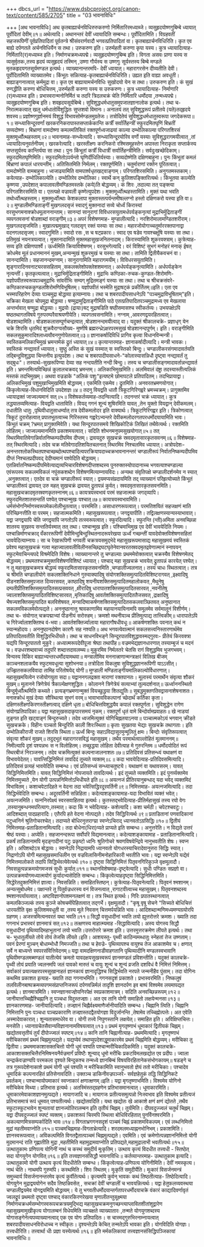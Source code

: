 +++
dbcs_url = "https://www.dsbcproject.org/canon-text/content/585/2705"
title = "03 भावनाविधिः"

+++
[अथ भावनाविधिः]
अथ कृतबाह्यार्चनविधिरुरुकरुणो निर्मितारिरमध्याब्जे।
व्यसुहृदयोष्णगुबिम्बे ध्यायात् पूर्वोदितां देवीम्॥१॥
अथेत्यादि। अथानन्तरं देवीं ध्यायादिति सम्बन्धः। पूर्वोदितामिति। विग्रहवतीं सहजरूपिणीं पूर्वप्रतिपादितां पूर्वतन्त्रे श्रीसंवरार्णवादौ भगवत्प्रतिपादितां वा। कृतबाह्यार्चनविधिरिति। कृत एव बाह्ये दर्पणतले अर्चनविधिर्येन स तथा। उरुकरुण इति। उरुर्महती करुणा कृपा यस्य। कुत्र ध्यायादित्याह-निर्मितारि(र)मध्याब्ज इति। निर्माणचक्रमध्यपद्मे। व्यसुहृदयोष्णगुबिम्ब इति। विगता असवः प्राणा यस्य स व्यसुर्मृतकः,तस्य हृदयं व्यसुहृदयं तस्मिन् ,उष्णा गौर्यस्य स उष्णगुः सूर्यस्तस्य बिम्बे मण्डले मृतकहृदयगतसूर्यमण्डल इत्यर्थः।
व्याख्यानान्तरमपि- देवीं ध्यायात्। महारागरसेन दीव्यतीति देवी। पूर्वोदितामिति व्याख्यातमेव। किंभूतः सन्नित्याह-कृतबाह्यार्चनविधिरिति। उह्यत इति वाह्या अवधूती। बाह्याङ्गनात्वात् कर्ममुद्रा वा। कृत एव बाह्यायामर्चनविधिः सुखोदयो येन स तथा। उरुकरुण इति। कं सुखं रुणद्धीति करुणा बोधिचित्तम् ,उरुर्महती करुणा यस्य स उरुकरुणः। कुत्र ध्यायादित्याह- निर्माणारि (र)मध्याब्ज इति। प्रभास्वरान्मनोनिर्मितं च तदरि त्रिदलचक्रं चेति निर्मितारि धर्मोदया ,तन्मध्यपद्मे। व्यसुहृदयोष्णगुबिम्ब इति। शवहृदयसूर्यबिम्बे। सुविशुद्धधर्मधातुसमुपजातज्ञानालोक इत्यर्थः। तथा च-
निरात्मकत्वात् खलु धर्मधातोर्विशुद्धितः सुप्तशवो विमानः।
अनालयं तत् सुविशुद्धरूपं प्रतीतये (यते)तद्‍हृदये शवस्य॥
प्रज्ञोष्णगुर्ज्ञानमयं विशुद्धं विभावसोर्मण्डलमुग्रतेजः।
तत्रोदितेयं सुविशुद्धधर्मधातुस्वरूपा जगदेकरूपा॥१॥
सन्ध्यासिन्दूरवर्णां खरकरनिकरापास्तसप्तार्ककान्ति
कर्त्रीं सर्वार्तिहन्त्रीं स्फुरदमितघृणिं बिभ्रतीं सव्यदोष्णा।
बिभ्राणां वामदोष्णा कमलमतिसितं रक्तपूर्णध्वजाढयां
काल्या दम्भोलिकाल्या परिगतशिरसं मुक्तमूर्ध्वोत्थहस्ताम्॥२॥
भावनामाह-सन्ध्येत्यादि। सन्ध्यासिन्दूरयोरिव वर्णो यस्याः सुविशुद्धरागमयीत्वात् ,तां ध्यायादित्यनुवर्तनीयम्। खरकरेत्यादि। खरस्तीक्ष्णः करनिकरो रश्मिसमूहस्तेन अपास्ता निराकृता सप्तार्कस्य सप्तसूर्यस्य कान्तिर्यया सा तथा। पुनः किंभूतां कर्त्रीं विधात्रीं सर्वार्तिहन्त्रीमिति। सर्वदुःखच्छेदिकाम्। स्फुरदमितघृणिमिति। स्फुरदमितोऽपर्यन्तो घृणिर्दीधितिर्यस्याः। सव्यदोष्णेति दक्षिणबाहुना। पुनः किंभूतां कमलं बिंभ्राणां कपालं धारयन्तीम्। अतिसितमिति निर्मलम्। रक्तपूर्णमिति। चतुर्माराणां रक्तेन पूरितत्वात्। वामदोष्णेति वामबाहुना। ध्वजाढयामिति वामपार्श्वधृतखट्वाङ्गाम्। परिगतशिरसमिति। अनुगतमस्तकाम्। कयेत्याह- दम्भोलिकाल्येति। दम्भोलिरेव दम्भोलिका। स्वार्थे कन् कुलिशपङ्क्तिरित्यर्थः। किंभूतया काल्येति कृष्णया ,उपदेशात् कपालावलीमण्डितमस्तके (कये)ति बोद्धव्यम्। कं शिरः ,तदाल्या तत् पङ्क्त्या परिगतशिरसमिति वा। एतत्पक्षे वज्रावली कृष्णेत्युपदेशः। मुक्तमूर्ध्वोत्थहस्तामिति। मुक्तं यथा भवति तथोर्ध्वोत्थहस्ताम्। मुक्तमूर्ध्वोत्थाः केशकलापा मुक्तास्तत्पर्यन्तमीषल्लग्नो हस्तो दक्षिणकरो यस्या इति वा॥२॥
मुण्डालीमण्डिताङ्गीं मुखगलदसृजं स्वादगुं मुक्तनादां
सव्ये चोर्ध्वं किरास्यां वरसुभगमनाक्क्रोधमूलाननान्ताम्।
सानन्दां सानुरागां विविधरसयुतामर्धपर्यङ्कनृत्यां
मुद्राभिर्मुद्रिताङ्गीं व्यपगतवसनां षोडशाब्दां वराङ्गीम्॥३॥
अपरं विशेषणमाह- मुण्डालीत्यादि। नरशिरोमालामण्डितशरीराम्। मुखगलदसृजमिति। मुखात्पद्ममुखाद् गलदसृग् रक्तं यस्याः सा तथा। महारजोयोगाच्चतुर्माररक्तपानाद्वा वदनगलदसृजम्। स्वादगुमिति। स्वादो रसः ,स च षट्प्रकारः। स्वाद एव षडेव गावश्चक्षूंषि यस्याः सा तथा। प्रतिमुखं नयनत्रयत्वात्। मुक्तनादामिति मुक्तमहासुखजनितनादाम्। किरास्यामिति शूकरवक्त्राम्। कुत्रेत्याह- सव्य इति दक्षिणपार्श्वे। ऊर्ध्वमिति क्रियाविशेषणम्। वरसुभगेत्यादि। वरं विशिष्टं सुभगं मनोहरं मनाक् ईषत् क्रोधमेव मूलं प्रधानमाननं मुखम्,अन्यन्मुखं शूकरमुखं च यस्याः सा तथा। तामिति द्वितीयैकवचनं वा। सानन्दामिति। सहजानन्दमग्नाम्। सानुरागामिति महारागमयीम्। विविधरसयुतामिति। शृङ्गारादिनवनाट्यरससहिताम् ,सकलक्लेशोपक्लेशशमनात्। अर्धपर्यङ्कनृत्यामिति। अर्धपर्यङ्केन नृत्यन्तीं। कृतकृत्यत्वात्। मुद्राभिर्मुद्रिताङ्गीमिति। मुद्राभिः कण्ठिका-रुचक-कुण्डल-शिरोमणि-यज्ञोपवीतस्वरूपपञ्चमुद्राभिः सांवरीभिः सम्यग् मुद्रितमङ्गं यस्याः सा तथा। तथा च श्रीचक्रसंवरे-
कण्ठिकारुचककुण्डलशिरोमणिविभूषितम्।
यज्ञोपवीतं भस्मेति मुद्राषट्कं प्रकीर्तितम्॥इति।
एता एव भस्मपरिहारेण देव्याः पञ्चमुद्रा बोद्धव्या इत्याम्नायः। तथा च शबरपादीयसाधनेऽपि "पञ्चमुद्राविभूषिताम्"इति। चक्रिका मेखला चोपमुद्रा बोद्धव्या। षण्मुद्रामुद्रिताङ्गीमिति पाठे एतत्प्रतिपादितपञ्चमुद्रामध्य एव मेखलाया अन्तर्भावात् षण्मुद्रा बोद्धव्याः। मुद्रयोः (द्रायाः)षट् मुद्राषडिति षष्ठीसमासश्च स्वीकर्तव्यः। उभयपक्षेऽपि षष्ठतथागतविषये गुरुपरम्परैवाश्रयणीयेति। व्यपगतवसनामिति। नग्नाम् ,आवरणद्वयरहितत्वात्। षोडशाब्दामिति। षोडशकलासम्पूर्णचन्द्रत्वात् ,षोडशानन्दमयीत्वाद् वा। यदुक्तं श्रीकालचक्रे-
प्रज्ञाधृग् येन चक्रे शिरसि धृतमिदं शुक्रवैराग्यसौख्य-
मुष्णीषे ब्रह्मरन्ध्रेऽक्षरपरमसुखं षोडशानन्दपूर्णम्। इति।
वराङ्गीमिति सकलसुकुमारादिश्लाध्ययौवनगुणोपेतत्वात्॥३॥
ज्ञानाकर्षादिविधिं प्रागिव कृत्वा विधानविन्मन्त्री।
स्वस्तिकमलिकाभिमुखं भ्रमन्तमेकं द्रुतं ध्यायात्॥४॥
कृत्यान्तरमाह- ज्ञानाकर्षादीत्यादि। मन्त्री भावकः। स्वस्तिकं नन्द्यावर्तं ध्यायात्। सुष्ठु अस्ति कं सुखं यस्मात् स स्वस्तिको बिन्दुः। चण्डालीकरसंगमादावर्तयति तद्बिन्दुविशुद्धया चिन्तनीय इत्युपदेशः। तथा च शबरपादीयसाधने-"कोलास्यासन्निधौ दृष्ट्वा नन्द्यावर्तं तु सद्बुधः"। तस्यार्थः-सुखरूपिण्या देव्या सह नन्दयतीति नन्दी बिन्दुः। तस्य च चण्डालीसङ्गमादावर्तान्नन्द्यावर्त इति। भ्रमन्तमित्यविच्छिन्नं कुलालचक्रवद् भ्रमन्तम्। अलिकाभिमुखमिति। अलमिवालं दंष्ट्रा तदस्यास्तीत्यलिकं मस्तकं तदभिमुखम्। अथवा वज्रडाके "अलिकं पशुः"इत्यष्टमे छोमापटले प्रतिपादितम्। तदभिप्रायाद्वा। अलिकाभिमुखं पशुमुखाभिमुखमिति बोद्धव्यम्। एकमिति एकमेव। द्रुतमिति। अनवरतभ्रमणयोगात्। किंकृत्वेत्याह-विधानविदिति उपदेशज्ञः॥४॥
तदनु वियद्वति धातौ त्रिकूटगिरिगह्वरे भ्रमच्चक्रम्।
प्रागुक्तमिव ध्यायाद्रक्तं जाज्वल्यमानं सत्॥५॥
विशेषकर्तव्यमाह-तदन्वित्यादि। तदनन्तरं चक्रं ध्यायात्। कुत्र तद्धयातव्यमित्याह- वियद्वति धाताविति। वियद् गगनं शून्यं शुषिरमिति यावत् ,तेन युक्तो वियद्वान् देवीकमलम्। दधातीति धातुः ,पृथिवीधातुसाधर्म्यात् तत्र देवीकमलोदर इति वाक्यार्थः। त्रिकूटगिरिगह्वर इति। त्रिकोणत्वात् त्रिकूटं दुरारोहत्वात् प्रपातभूतत्वाच्च गिरिस्तस्य गह्वरेऽभ्यन्तरे देवीकमलोदरगतपरधर्मोदयायामिति भावः। किंभूतं चक्रम् ?भ्रमत् प्रागुक्तमिवेति। यथा सिन्दूरपातसमये शिखिकोटिकं लिखितं तथैवेत्यर्थः। रक्तमिति लोहितम्। जाज्वल्यमानमिति प्रकाशमयत्वात्। सदिति शोभनमनुपमसुखयोगात्॥५॥
तत् स्थिरमिवातिवेगान्निर्वातनिष्कम्पदीपमिव दीप्तम्।
द्रावयदुरु सुखचक्रं स्रवदमृतासारकृतसवनम्॥६॥
विशेषमाह- तत् स्थिरमित्यादि। तदेव चक्र मतिवेगादतिशयितचलनात् स्थिरमिव निश्चलमिव ध्यायात्। अत्रोपदेशः- अनन्तरश्लोकस्थितपश्चाच्छब्दोत्थपश्चादित्यपरक्रियापदाच्चक्रभावनानन्तरं चण्डालीरूपं निर्वातनिष्कम्पदीपमिव दीप्तं निश्चलप्रदीपवद् देदीप्यमानं पश्येदिति बोद्धव्यम्। एतन्निर्वातनिष्कम्पदीपमिवेत्याद्यव्यभिचारविशेषणदीप्तशब्दस्य पुनरुक्तस्योपादानाच्च भगवत्याश्चण्डाल्या एवंरूपस्य सकलमविकलं नपुंसकशब्देन विशेषणमित्याम्नायविदः। अन्यथा संवृतिपक्षे चण्डालीदर्शनमेव न स्यात् ,अनुक्तत्वात्। एतदेव वा चक्रं चण्डालीरूपं स्यात्। द्वयमप्यसंप्रदायमिति तद् व्याख्यानं परिहृत्योच्यते किंभूतं चण्डालीरूपं द्रावयत् उरु महत् सुखचक्रं द्रावयत् द्रुतापन्नं कुर्वत्। स्रवदमृतासारकृतसवनमिति। महासुखचक्रादमृतस्रवणकृतस्नानम्॥६॥
कायत्रयस्वभावं परमं सहजात्मकं जगद्‍व्यापि।
स्फुरदमितशातसन्ततिं पश्येत् पश्चान्मुखः पश्चात्॥७॥
कायत्रयस्वभावमिति। धर्मसंभोगनिर्माणस्वरूपमेकलोलीभूतत्वात्। परममिति। असाधारणरूपत्वात्। परमतिशयितं सहजक्षणं माति परिच्छिनत्तीति वा परमम्। सहजात्मकमिति। महासुखरूपत्वात्। जगद्वयापीति। तद्विलक्षणस्यान्यस्याभावात्। यद्वा जगद्वयापि चेति जगद्वयापि जगतोऽपि तत्स्वरूपत्वात्। स्फुरदित्यादि। स्फुरन्ति (न्ती)अमिता अनवच्छिन्ना शातस्य सुखस्य सन्ततिर्यस्मात् तत् तथा। पश्चान्मुख इति। पश्चिमाभिमुख एव देवीं भावयेदिति नियमः। पश्चान्निर्माणचक्राद् वँकाररूपिणीं देवीमिन्दुबिन्दुस्थितनादरूपरेखया ऊर्ध्वं गच्छन्तीं यावदेवोक्तविशेषणसहितां भावयेदित्याम्नायः। सा च रेखारूपिणी भगवती चक्रत्रयसमुद्भेदे महासुखरूपमासाद्य महासुखमयं स्वस्तिकं प्रवेश्य महासुखचक्रं गत्वा महाज्वालावलीविलीनसच्छिद्रघटघृतेनेवानवरतस्रवदमृतद्रवेणात्मानं स्नापयन् स्फुटमेवाचिन्त्यपदे विश्रमेदिति विशेषः।
व्याख्यानान्तरे तु चण्डाल्याः प्रथममेवोक्तत्वात् चक्रस्यैव विशेषणमेतद् बोद्धव्यम्। प्रथमतश्चक्रमुक्तविशेषणविशिष्टं ध्यायात्। पश्चाद् महा सुखचक्रं भावयेत् द्रुतापन्नं कारयेत् पश्येत्। न तु महासुखचक्रमत्र बोद्धव्यं स्फुरदमितासारकृतसवनमिति ,चण्डालीज्वलनात्। तस्य चाधः स्थितत्वात्। तत्र च श्रीमति चण्डालीयोगे सकलशक्तिनिधाने गुरुवाक्यादिषु संयोगशक्तिसमुत्पादितविशिष्टरागवत् ,इक्ष्वादिषु पीडनशक्तिसमुपजात दिव्यरसवत् ,काष्ठादिषु शयनीयशक्तिसमुत्पादितमहालोकवत् ,मैथुनेषु दम्पतीप्रीतिशक्तिसमुत्पादितसत्प्रसववत् ,क्षीरादिषु धारापातशक्तिसमुत्पादितसारवत् ,नवनीतेषु ज्वालाशक्तिसमुत्पादितविशिष्टसारवत् ,मृत्तिकादिषु आवर्तशक्तिसमुत्पादिततैजसवत् ,द्राक्षादिषु भैषज्यशक्तिसमुत्पादित बलविशेषवत् ,मन्त्रादिष्वाकर्षणशक्तिसमुत्पादितसकलवाञ्छितवत् अनुष्ठानात् सकलमविकलमेवोत्पद्यते। अननुष्ठानात्तु श्रावकाणामिव महायानयायिनामपि समूलमेव सर्वमालूनं विशीर्णम्। तथा च-
संयोगात् चक्रपद्माभ्यां पीडनीयं सरोरुहम्।
क्रमशो मथनीयञ्च प्रीतिमुत्पाद्य तात्त्विकीम्॥
धारापातेऽपि च गिरेर्ज्वालाशक्तिश्च वं-भवा।
आवर्तशक्तिर्ज्वालाया महारागौषधीवधूः॥
आकर्षणशक्तिः पवनात् कथं न स्यान्महोदयः।
अननुष्ठानदोषेण कारणैः सह नश्यति॥
अथ भगवत्येवात्मानं सकलसत्त्वनिस्तारणार्थमेव प्रतिपादितवतीति विशुद्धिरभिधीयते। तथा च साधनविभङ्गे सिन्दूरपातविशुद्धावस्मद्गुरवः-
प्रीतेयं किरवक्त्रा यद्यपि सिन्दूरपाततो मुकुरे।
अध्यात्मरूपदेवीपूजा श्रेष्ठा तथापीह॥
वज्रमभेद्यज्ञानधारणात् तस्याम्बुजं च मदनं च।
वज्रधरशब्दवाच्यं तदुपरि शब्दात्तदावलम्ब्य॥
मुकुरमिव निर्मलतरे चेतसि रागं विशुद्धमिव भुजगभवम्।
विन्यस्य विकिर बाह्याभ्यन्तरधर्मोदयामथवा॥
मन्त्रालीमिव मननात्त्राणान्मन्त्राक्षरं विलिख बीजम्
काञ्चनशलाकयैव स्फुटमवधूत्या सुशोभनया॥
तत्रोदिता विकलुषा सुविशुद्धज्ञानरूपिणी याऽऽसीत्।
उज्झितसकलविवादा तामिह परितोषयेद् योगी॥
मुण्डाली मण्डिताङ्गीयमालिकाल्योर्विधारणात्।
महासुखमयित्वेन रजोयोगयुता सदा॥
यद्वाननगलद्रक्ता माराणां रक्तपानतः।
मूलास्यं परमार्थेन संवृत्या शौकरं मुखम्॥
मूलानने त्रिणेत्रेयं त्रैकाल्येक्षणशुद्धितः।
कोलानने त्रिणेत्रेयं सत्याभ्यां तुल्यदर्शनात्॥
ऊर्ध्वाननस्थितो बिन्दुर्मूर्ध्वोत्थमिति कथ्यते।
प्रत्यङ्गभ्रमणान्मुक्तं वियच्छुद्धया शितद्युतिः॥
सुबद्धमुक्तगतिवद्वासनाशेषनाशतः।
मनाक्क्रोधं मुखं देव्याः सौस्थित्या सुभगं वरम्॥
भावाभावविकल्पानां च्छेदार्थं कर्तिका कृता।
दक्षिणस्तीक्ष्णकिरणस्तीक्ष्णत्वाद् दक्षिणे धृता॥
बोधिचित्तविशुद्धयैव कपालं रक्तपूर्णता।
सुविशुद्धेन रागेण संयोगप्रतिपादिका॥
यद्वा महासुखसदाकृपारसमयं नृकम्।
रक्तपूर्णं धृतं वामे बिन्दोर्वामप्रवाहतः॥
खे नाडयां तुङ्गत इति खट्वाङ्गं बिन्दुरुच्यते।
तदेव ध्वजमित्युक्तं योगिचिह्नतयाऽनया॥
पञ्चात्मकोऽयं भगवान् क्रीडते सुखचक्रके।
विहीनः पञ्चतो बिन्दुरिति काली शिरःस्थिता॥
कृताः सुखतया भेद्याः सुखचक्रे तथागताः।
इति दम्भोलिकीराजी राजते शिरसि स्थिता॥
ऊर्ध्वं बिन्दुः सहाऽविद्यासुरमुन्मूलितुं क्षमः।
बिन्दोः संवृतिरूपत्वात् संवृत्या शौकरं मुखम्॥
तदुद्भूतं महारागरसविद्धं महासुखम्।
तथैव परमार्थत्वाल्लोहितं मूलमाननम्॥
निमील्यापि दृशं पश्यन्नभः स न विलोहितम्।
तच्छुद्धया लोहिता देवीत्याह मे गुरुरन्तिमः॥
धर्मोदयोदितं रूपं स्थिरबीजं निरञ्जनम्।
तदेव चक्रमित्युक्तं कल्पनाजालनाशतः॥७॥
प्रतिदिवसं प्रतिसन्ध्यं यथाक्षणं वा विभावयेदेतत्।
यावत्सिद्धिनिमित्तं तावदिदं तूच्यते व्यक्तम्॥८॥
कदा भावयेदित्याह-प्रतिदिवसमित्यादि। प्रतिदिवसं प्रत्यहं भावयेदिति सम्बन्धः। एवं प्रतिसन्ध्यं सन्ध्याचतुष्टये। यथाक्षणं वा यथावसरम्। यावत् सिद्धिनिमित्तमिति। यावत् सिद्धिनिमित्तं नोपजायते तावदित्यर्थः। इदं तूच्यते व्यक्तमिति। इदं पुनर्व्यक्तमेव निमित्तमुच्यते ,येन योगी उत्पन्ननिमित्तोऽभिधीयते इति॥८॥
अयत्नजं प्रीतिरयानुबन्धाद्
यदा भवेद् व्यक्तमिदं विभावितम्।
कशाचपेटादिहते न वेदना
तदा भवेत्सिद्धिरदूरवर्तिनी॥९॥
निमित्तमाह- अयत्नजमित्यादि। तदा सिद्धिर्भवेदिति सम्बन्धः। अदूरवर्तिनी सन्निहिता। कदेत्याशङ्कायामाह-यदा विभावितं व्यक्तं भवेत्। अयत्नजमिति। यत्ननिरपेक्ष्यं स्वरसवाहितया इत्यर्थः।
कुतस्तद्भवेदित्याह-प्रीतिर्महासुखं तस्य रयो वेगः ,तस्यानुबन्धनमपरित्यागः,तस्मात्। कदा किं न भवेदित्याह- कशेत्यादि। कशा चर्मठी। चपेटश्चवटुः। आदिशब्दात् पादप्रहारादिः। एतैरपि हते वेदना नोत्पद्यते। तदेव सिद्धिरित्यर्थः॥९॥
प्रताडितानां पणवादिकानां
पटुध्वनिर्न श्रुतिगोचरश्चेत्।
तदाप्यते बोधिरनुत्तराग्य्रा
स्वप्नेऽचिराद् ध्यानवतोऽग्रसिद्धिः॥१०॥
द्वितीयं निमित्तमाह-प्रताडितानामित्यादि। तदा बोधेना(धिरा)प्यते प्राप्यते इति सम्बन्धः। अनुत्तरेति। न विद्यते उत्तरं श्रेष्ठं यस्याः। अग्र्येति। सहजानन्दरूपा सर्वोपरि विद्यमानत्वात्। कदेत्याशङ्कायामाह - प्रताडितानामित्यादि। प्रकर्षं ताडितानामपि मृदङ्गादीनां पटुः प्रकृष्टो ध्वनिः श्रुतिगोचरे श्रवणविषयेन्द्रिये नानुभवतीति शेषः। स्वप्न इति। अपिशब्दोऽत्र बोद्धव्यः। स्वप्नेऽपि निद्रायामपि ध्यानवतो योगधरस्याचिरादेवानुत्तरा सिद्धिः स्यात्। निद्राणोऽपि योगी महासुखसमाधिलीन एव वज्रविलासिनीमनोहारिकारी भवतीति भावः। यद्वा स्वप्नेऽपि यद्येवं निमित्तमालोकते तदापि सिद्धिर्भवत्येवेत्यर्थः॥१०॥
दृष्ट्वा सिद्धिनिमित्तं पितृवनगिरिकुञ्जे वृक्षमूलादौ।
निवसन्नुत्पन्नक्रमयोगमजस्रं सुधीः कुर्यात्॥११॥
स्थानविशेषमाह-दृष्ट्वेत्यादि। सुधीः पण्डितः सप्रज्ञो वा। उत्पन्नक्रमयोगमध्यात्मयोगं कुर्यादभ्यसेदिति सम्बन्धः। किंकृत्वेत्याहदृष्ट्वा सिद्धिनिमित्तमिति। सिद्धेरेतदुक्तनिमित्तं ज्ञात्वा। निवसन्निति। समाहितस्तिष्ठन्। कुत्रेत्याह-पितृवनेत्यादि। पितृवनं श्मशानम्। अन्यत्सुबोधमेव। पक्षान्तरे तु पितुर्वज्रधरस्य वनं विजनत्वात् ,रागाटवीत्वाच्च महासुखम्। पितृवनशब्दस्य श्मशानपर्यायत्वात्। अष्टविज्ञानोपशमनलक्षणं वा। तत्र स्थित इत्यर्थः। गिरिः प्रपातस्थानत्वात् कमलकिञ्जल्कं तस्य कुञ्जे कोषचर्मपिहितत्वात् तद्गर्भे। वृक्षमूलादौ। "कृषू वृषू सेचने "सिच्यते बोधिचित्तं धारयतीति वृक्षः कुलिशमवधूती वा ,तस्य मूले निवसन् चित्तमर्पयन्निति भावः। आदिशब्दान्मणिमध्यमण्यग्रयोरपि ग्रहणम्। अजस्त्रमित्यनवरतं यथा भवति॥११॥
सिद्धौ वसुधादीनां भवति लयो ह्युत्तरोत्तरे क्रमशः।
ख्याति तदा गगनाभं प्रभास्वरं ज्ञानमात्रं सत्॥१२॥
तत्क्षणस्य माहात्म्यमाह -सिद्धावित्यादि। अस्य योगस्य सिद्धौ वसुधादीनां पृथिव्यादिमहाभूतानां लयो भवति।उत्तरोत्तरे क्रमश इति। उत्तरमुत्तरक्रमेण लीयते इत्यर्थः। तथा च-
भूधातुर्लीयते तोये तोयं तेजसि लीयते।इति।
आशयस्तु-
पृथ्वी काठिन्यमब्धातुः स्नेहतां तेज उष्णताम्।
पवनं प्रेरणां मुञ्चन् बोधाम्भोधौ निमज्जति॥
तथा च हेवज्रे-
पृथिव्यापश्च वायुश्च तेज आकाशमेव च।
क्षणात् सर्वे न बाध्यन्ते स्वपरसंवित्तिवेदनम्॥
यद्वा वामदक्षिणनाडीवाहगतानि पृथिव्यादीनि मण्डलस्वभावानि पृथिवीमण्डलमब्मण्डलं यातीत्येवं क्रमतो यावदक्षयसुखस्वरूपं ज्ञानमण्डलं प्रविशन्तीति। यदुक्तं कालचक्रे-
पृथ्वी तोयं प्रयाति ज्वलनमपि जलं पावको मारुतं च
वायुः शून्यं च शून्यं व्रजति दशविधं वै निमित्तं निमित्तम्।
सर्वाकारं प्रयात्यक्षरपरमसुखानाहतं ज्ञानकायं
ज्ञानादृद्धिश्च सिद्धिर्भवति नरपते जन्मनीहैव पुंसाम्।
तदा योगिनः कथमिव प्रकाशत इत्याह- ख्याति तदा गगनाभमिति। गगनसदृशं प्रकाशते। प्रभास्वरमिति। निष्कलुषं तलविलीनबाष्पक्रमव्यपगमसंप्राप्तनिजरूपं दर्पणवन्निर्मलं तादृशि ज्ञानदर्पण इव बाष्पं विश्वमेव लयमापद्यत इत्यर्थः। ज्ञानमात्रमिति। स्वप्नज्ञानवज्ज्ञेयनिरपेक्षं स्वप्रकाशमात्रम्। सदिति अनवच्छिन्नरूपम्॥१२॥
जानीयात्तच्चिह्नैश्चिह्नानि तु पञ्चधा विदुस्तज्ज्ञाः।
अत एव तानि योगी समाहितो लक्षयेन्मनसा॥१३॥
ज्ञानकारणमाह- जानीयादित्यादि। तज्ज्ञानं चिह्नैर्वक्ष्यमाणैर्जानीयादिति सम्बन्धः। चिह्नानि त्विति। चिह्नानि निमित्तानि पुनः पञ्चधा पञ्चप्रकाराणि तज्ज्ञास्तदद्वैतयोगज्ञा विदुर्जानन्ति ,तेषामेव तच्चिह्नोत्पत्तेः। अत एवेति अस्मादेवाकारात्। शून्यतासमाधेरेव वा। योगी तत्त्वे निपुणस्तानि लक्षयेत्। समाहित इति। अविक्षिप्तचित्तः। मनसेति। ध्यानाग्रचेतसैवान्यविज्ञानानामविषयत्वात्॥१३॥
प्रथमं मृगतृष्णाभं धूमाकारं द्वितीयकं चिह्नम्।
खद्योतवत्तृतीयं तुर्यं दीपोज्ज्वलं स्पष्टम्॥१४॥
कानि तानि चिह्नानीत्याह- प्रथममित्यादि। मृगतृष्णाभं मरीचिकासमं प्रथमं चिह्नमुत्पद्यते। यद्यप्येवं तथाप्युपदेशाद्धूमाकारमेव प्रथमं चिह्नमिति बोद्धव्यम्। मरीचिका तु द्वितीया। प्रथममाकाशासक्तचित्तो योगी धूमं पश्यति पश्चान्मरीचिकादिकमिति।
यदुक्तं कालचक्रे-
आकाशासक्तचित्तैरनिमिषनयनैर्वज्रमार्गं प्रविष्टैः
शून्याद् धूमो मरीचिः प्रकटविमलखद्योत एव प्रदीपः।
ज्वाला चन्द्रार्कवज्राण्यपि परमकला दृश्यते बिन्दुकश्च
तन्मध्ये ज्ञानबिम्बं विषयविरहितानेकसंभोगकायम्॥
षडङ्गे च तत्र गुरूपदेशेनाकाशे प्रथमं योगी धूमं पश्यति न मरीचिकामिति स्वानुभवतो ज्ञेयं ततो मरीचिकाः। पश्चादेव धूमादिकं कल्पनारहितं प्रतिसेनावदिति। उक्तञ्च डाकिनीवज्रपञ्जरे-
सर्वज्ञहेतुकं तद्धि सिद्धिनिकटे प्रवर्तकम्।
पश्चान्मायोपमाकारं स्वप्नाकारं क्षणात्क्षणम्॥इति।
यद्वा मृगतृष्णाभमिति। विश्वमेव योगिनो मरीचिकेव मिथ्या। प्रतिभास इत्यर्थः। अतस्मिंस्तद्ग्रहणेन प्रतिभासमानत्वात्। धूमाकारमिति। धूमाकारमेवाकाशज्ञानमुत्पद्यते। मायागजादि च। मायागजः प्रतीत्यसमुत्पन्नो निःस्वभाव इति विश्वमेव प्रतीत्यजं प्रतिभासमात्रं रूपं धूमवत् पश्यतीत्यर्थः। खद्योतवदिति। यथा खद्योतः खे आकाशे क्षणं क्षणं द्योतते ,तथैव स्फुटास्फुटभावेन शून्यतायां ज्ञानज्योतिरालम्बन इति तृतीयं चिह्नम्। तुर्यमिति। दीपवदुज्ज्वलं चतुर्थं चिह्नम्। यद्वा दीपवदुज्ज्वलं स्पष्टं व्यक्तम्। प्रकाशरूपं चिरमपि स्थित्वा बोधिविरहितात् पुनर्विनश्वरमिति। अकल्याणमित्रसम्पर्कादिति भावः॥१४॥
विगताभ्रगगनसदृशं पञ्चमं चिह्नं प्रकाशमविकल्पम्।
एवं लब्धनिमित्तो मुद्रां महतीमवाप्नोति॥१५॥
पञ्चमचिह्नमाह-विगताभ्रेत्यादि। शरदमलमध्याह्ननभोनिभम्। प्रकाशमिति। ज्ञानस्वरूपत्वात्। अविकल्पमिति विगतद्वैतात्पञ्चमं चिह्नमुत्पद्यते। एवमिति। एवं क्रमेणोत्पन्नज्ञाननिमित्तो योगी मुदमानन्दं राति गृह्णातीति मुद्रा ,महतीमिति महामुद्रामवाप्नोति प्रतिपद्यते,महामुद्रालाभी भवतीत्यर्थः॥१५॥
उत्थातुकामः प्रणिपत्य योगिनीं
नाथं च कस्थं समुदीर्य मूःकृतिम्।
उत्थाय कृत्यं विदधीत तत्त्वधी -
स्तिष्ठेत् सदा योगयुगेन योगवित्॥१६॥
इति तत्त्वज्ञानसंसिद्धौ भावनाविधिः॥
कर्तव्यान्तरमाह- उत्थातुकाम इत्यादि। उत्थातुकामो योगी उत्थाय कृत्यं विदधीतेति सम्बन्धः। किंकृत्वेत्याह-प्रणिपत्य योगिनीमिति। देवीं नमस्कृत्य। नाथं चेति। नाथमपि गुरुमपि। कस्थमिति। शिरः स्थितम्। मूःकृतिं समुदीर्येति। मूःकारं विसर्जनमन्त्रं समुच्चार्य विसर्जनानन्तरमेव कृत्यं कुर्वीतेत्यर्थः। कृत्यमपि कुर्वन् भावकः कथं तिष्ठतीत्याह- तिष्ठेदित्यादि। योगयुगेन मुद्राद्वययोगेन सदैव तिष्ठन्निवसेत् , सचक्रां देवीं चण्डालीं च भावयन्नित्यर्थः। यद्वा हेतुफलव्यवस्थया चण्डालीद्वयमेव योगद्वयमिति बोद्धव्यम्। ये तु भगवतीधर्मोदयान्तर्गतापरधर्मोदयाचक्रे वंकारं काद्यादिवर्णावृतं ज्वलद्रूपं प्रथमतो दृष्ट्वा पश्चाद् वंकारकिरणरेखया मृणालीतन्तुसूक्ष्मया निर्माणचक्रधर्मसम्भोगस्वरूपचक्रत्रयमुद्भिद्य महासुखचक्रमनुगच्छन्त्याप्लावितशीतांशुद्वारेण महासुखमामुखीकृत्य योगालम्बनं विधेयमिति व्याचक्षते व्याख्यातारः ,तन्मते योगयुगशब्दस्य योगासङ्गेनेत्यपव्याख्यानत्वाद् एक एव योगः प्रतिपादितः। स चास्मद्गुरुभिरनाम्नायत्वात् शबरपादीयसाधनविरोधाच्च न स्वीकृतः। दृश्यन्तेऽपि केचित् तन्मतेऽपि भावका इति। योगविदिति योगज्ञः। तत्त्वधीरिति। तत्त्वार्था धीः प्रज्ञा यस्येत्यर्थः॥१६॥
इति मर्मकलिकायां तत्त्वज्ञानसंसिद्धिपञ्जिकायां भावनाविधिः॥
